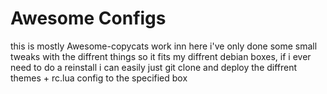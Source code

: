 # Awesome Configs
this is mostly Awesome-copycats work inn here i've only done some small tweaks with the diffrent things so it fits my diffrent debian boxes, if i ever need to do a reinstall  i can easily just git clone and deploy the diffrent themes + rc.lua config to the specified box 
